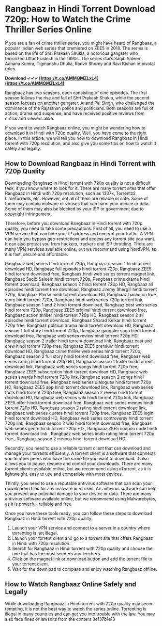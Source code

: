 
 
# Rangbaaz in Hindi Torrent Download 720p: How to Watch the Crime Thriller Series Online
 
If you are a fan of crime thriller series, you might have heard of Rangbaaz, a popular Indian web series that premiered on ZEE5 in 2018. The series is based on the life of Shri Prakash Shukla, a notorious gangster who terrorized Uttar Pradesh in the 1990s. The series stars Saqib Saleem, Aahana Kumra, Tigmanshu Dhulia, Ranvir Shorey and Ravi Kishan in pivotal roles.
 
**Download ✓✓✓ [https://t.co/AMMQMZLxL4](https://t.co/AMMQMZLxL4)**


 
Rangbaaz has two seasons, each consisting of nine episodes. The first season follows the rise and fall of Shri Prakash Shukla, while the second season focuses on another gangster, Anand Pal Singh, who challenged the dominance of the Rajasthan police and politicians. Both seasons are full of action, drama and suspense, and have received positive reviews from critics and viewers alike.
 
If you want to watch Rangbaaz online, you might be wondering how to download it in Hindi with 720p quality. Well, you have come to the right place. In this article, we will tell you how to download Rangbaaz in Hindi torrent with 720p resolution, and also give you some tips on how to watch it safely and legally.
 
## How to Download Rangbaaz in Hindi Torrent with 720p Quality
 
Downloading Rangbaaz in Hindi torrent with 720p quality is not a difficult task, if you know where to look for it. There are many torrent sites that offer Rangbaaz in Hindi with 720p resolution, such as 1337x, Torrentz2, LimeTorrents, etc. However, not all of them are reliable or safe. Some of them may contain malware or viruses that can harm your device or data. Some of them may also be blocked by your ISP or government due to copyright infringement.
 
Therefore, before you download Rangbaaz in Hindi torrent with 720p quality, you need to take some precautions. First of all, you need to use a VPN service that can hide your IP address and encrypt your traffic. A VPN can help you bypass geo-restrictions and access any torrent site you want. It can also protect you from hackers, trackers and ISP throttling. There are many VPN services available online, but we recommend using NordVPN, as it is fast, secure and affordable.
 
Rangbaaz web series hindi torrent 720p,  Rangbaaz season 1 hindi torrent download HD,  Rangbaaz full episodes hindi torrent 720p,  Rangbaaz ZEE5 hindi torrent download free,  Rangbaaz hindi web series torrent magnet link,  Rangbaaz Saqib Saleem hindi torrent 720p,  Rangbaaz crime drama hindi torrent download,  Rangbaaz season 2 hindi torrent 720p HD,  Rangbaaz all episodes hindi torrent free download,  Rangbaaz Jimmy Shergill hindi torrent 720p,  Rangbaaz Phirse hindi torrent download HD,  Rangbaaz based on true story hindi torrent 720p,  Rangbaaz hindi web series 720p torrent link,  Rangbaaz season 1 and 2 hindi torrent download,  Rangbaaz best web series hindi torrent 720p,  Rangbaaz ZEE5 original hindi torrent download free,  Rangbaaz action thriller hindi torrent 720p HD,  Rangbaaz season 2 all episodes hindi torrent download,  Rangbaaz Sharad Kelkar hindi torrent 720p free,  Rangbaaz political drama hindi torrent download HD,  Rangbaaz season 1 full story hindi torrent 720p,  Rangbaaz gangster saga hindi torrent download free,  Rangbaaz web series review hindi torrent 720p HD,  Rangbaaz season 2 trailer hindi torrent download link,  Rangbaaz cast and crew hindi torrent 720p free,  Rangbaaz ZEE5 premium hindi torrent download HD,  Rangbaaz crime thriller web series hindi torrent 720p,  Rangbaaz season 2 full story hindi torrent download free,  Rangbaaz web series rating hindi torrent 720p HD,  Rangbaaz season 1 trailer hindi torrent download link,  Rangbaaz web series songs hindi torrent 720p free,  Rangbaaz ZEE5 subscription hindi torrent download HD,  Rangbaaz web series awards hindi torrent 720p link,  Rangbaaz season 2 songs hindi torrent download free,  Rangbaaz web series dialogues hindi torrent 720p HD,  Rangbaaz ZEE5 app hindi torrent download link,  Rangbaaz web series facts hindi torrent 720p free,  Rangbaaz season 2 review hindi torrent download HD,  Rangbaaz web series wiki hindi torrent 720p link,  Rangbaaz ZEE5 offer hindi torrent download free,  Rangbaaz web series memes hindi torrent 720p HD,  Rangbaaz season 2 rating hindi torrent download link,  Rangbaaz web series quotes hindi torrent 720p free,  Rangbaaz ZEE5 login hindi torrent download HD,  Rangbaaz web series controversy hindi torrent 720p link,  Rangbaaz season 2 wiki hindi torrent download free,  Rangbaaz web series genre hindi torrent 720p HD ,  Rangbaaz ZEE5 coupon code hindi torrent download link ,  Rangbaaz web series imdb rating hindi torrent 720p free ,  Rangbaaz season 2 memes hindi torrent download HD
 
Secondly, you need to use a reliable torrent client that can download and manage your torrents efficiently. A torrent client is a software that connects you to other peers who have the same file you want to download. It also allows you to pause, resume and control your downloads. There are many torrent clients available online, but we recommend using uTorrent, as it is lightweight, easy to use and compatible with most devices.
 
Thirdly, you need to use a reputable antivirus software that can scan your downloaded files for any malware or viruses. An antivirus software can help you prevent any potential damage to your device or data. There are many antivirus software available online, but we recommend using Malwarebytes, as it is powerful, reliable and free.
 
Once you have these tools ready, you can follow these steps to download Rangbaaz in Hindi torrent with 720p quality:
 
1. Launch your VPN service and connect to a server in a country where torrenting is not illegal.
2. Launch your torrent client and go to a torrent site that offers Rangbaaz in Hindi with 720p resolution.
3. Search for Rangbaaz in Hindi torrent with 720p quality and choose the one that has the most seeders and leechers.
4. Click on the magnet link or download button and add the torrent file to your torrent client.
5. Wait for the download to complete and enjoy watching Rangbaaz offline.

## How to Watch Rangbaaz Online Safely and Legally
 
While downloading Rangbaaz in Hindi torrent with 720p quality may seem tempting, it is not the best way to watch the series online. Torrenting is illegal in many countries and can get you into trouble with the law. You may also face fines or lawsuits from the content
 8cf37b1e13
 
